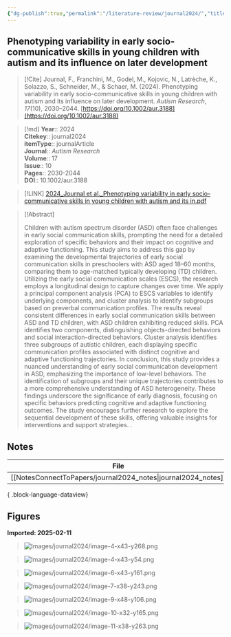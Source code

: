 ```yaml
---
{"dg-publish":true,"permalink":"/literature-review/journal2024/","title":"Phenotyping variability in early socio-communicative skills in young children with autism and its influence on later development","tags":["autism","spectrum","disorders","joint","attention","cluster","analysis","deep","phenotyping","nonverbal","communication","phenotype","trajectories"]}
---
```



## Phenotyping variability in early socio-communicative skills in young children with autism and its influence on later development

> [!Cite]
> Journal, F., Franchini, M., Godel, M., Kojovic, N., Latrèche, K., Solazzo, S., Schneider, M., & Schaer, M. (2024). Phenotyping variability in early socio-communicative skills in young children with autism and its influence on later development. _Autism Research_, _17_(10), 2030–2044. [https://doi.org/10.1002/aur.3188](https://doi.org/10.1002/aur.3188)


>[!md]
> **Year**:: 2024   
> **Citekey**:: journal2024  
> **itemType**:: journalArticle  
> **Journal**:: *Autism Research*  
> **Volume**:: 17  
> **Issue**:: 10   
> **Pages**:: 2030-2044  
> **DOI**:: 10.1002/aur.3188    

> [!LINK] 
> [2024_Journal et al._Phenotyping variability in early socio-communicative skills in young children with autism and its in.pdf](zotero://select/library/items/RLXT8243)

> [!Abstract]
>
> Children with autism spectrum disorder (ASD) often face challenges in early social communication skills, prompting the need for a detailed exploration of specific behaviors and their impact on cognitive and adaptive functioning. This study aims to address this gap by examining the developmental trajectories of early social communication skills in preschoolers with ASD aged 18–60 months, comparing them to age-matched typically developing (TD) children. Utilizing the early social communication scales (ESCS), the research employs a longitudinal design to capture changes over time. We apply a principal component analysis (PCA) to ESCS variables to identify underlying components, and cluster analysis to identify subgroups based on preverbal communication profiles. The results reveal consistent differences in early social communication skills between ASD and TD children, with ASD children exhibiting reduced skills. PCA identifies two components, distinguishing objects-directed behaviors and social interaction-directed behaviors. Cluster analysis identifies three subgroups of autistic children, each displaying specific communication profiles associated with distinct cognitive and adaptive functioning trajectories. In conclusion, this study provides a nuanced understanding of early social communication development in ASD, emphasizing the importance of low-level behaviors. The identification of subgroups and their unique trajectories contributes to a more comprehensive understanding of ASD heterogeneity. These findings underscore the significance of early diagnosis, focusing on specific behaviors predicting cognitive and adaptive functioning outcomes. The study encourages further research to explore the sequential development of these skills, offering valuable insights for interventions and support strategies.
>.
> 


## Notes

| File                                                             | file.name         |
| ---------------------------------------------------------------- | ----------------- |
| [[NotesConnectToPapers/journal2024_notes\|journal2024_notes]] | journal2024_notes |

{ .block-language-dataview}


## Figures

**Imported: 2025-02-11**

> ![Images/journal2024/image-4-x43-y268.png](/img/user/Images/journal2024/image-4-x43-y268.png)

> ![Images/journal2024/image-4-x43-y54.png](/img/user/Images/journal2024/image-4-x43-y54.png)

> ![Images/journal2024/image-6-x43-y161.png](/img/user/Images/journal2024/image-6-x43-y161.png)

> ![Images/journal2024/image-7-x38-y243.png](/img/user/Images/journal2024/image-7-x38-y243.png)

> ![Images/journal2024/image-9-x48-y106.png](/img/user/Images/journal2024/image-9-x48-y106.png)

> ![Images/journal2024/image-10-x32-y165.png](/img/user/Images/journal2024/image-10-x32-y165.png)

> ![Images/journal2024/image-11-x38-y263.png](/img/user/Images/journal2024/image-11-x38-y263.png)
